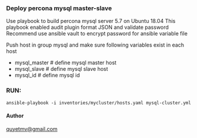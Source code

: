 ### Deploy percona mysql master-slave
Use playbook to build percona mysql server 5.7 on Ubuntu 18.04
This playbook enabled audit plugin format JSON and validate password
Recommend use ansible vault to encrypt password for ansible variable file

Push host in group mysql and make sure following variables exist in each host
- mysql_master # define mysql master host
- mysql_slave # define mysql slave host
- mysql_id  # define mysql id

### RUN: 
``
ansible-playbook -i inventories/mycluster/hosts.yaml mysql-cluster.yml
``

#### Author
quyetmv@gmail.com
